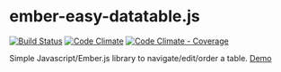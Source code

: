 ember-easy-datatable.js
=======================

[![Build Status](https://travis-ci.org/Smartesting/ember-easy-datatable.js.svg?branch=master)](https://travis-ci.org/Smartesting/ember-easy-datatable.js)
[![Code Climate](https://codeclimate.com/github/Smartesting/ember-easy-datatable.js.png)](https://codeclimate.com/github/Smartesting/ember-easy-datatable.js)
[![Code Climate - Coverage](https://codeclimate.com/github/Smartesting/ember-easy-datatable.js/coverage.png)](https://codeclimate.com/github/Smartesting/ember-easy-datatable.js)


Simple Javascript/Ember.js library to navigate/edit/order a table.
[Demo](http://jsfiddle.net/52VtD/7211/embedded/result/)
